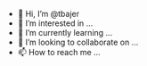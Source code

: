 - 👋 Hi, I’m @tbajer
- 👀 I’m interested in ...
- 🌱 I’m currently learning ...
- 💞️ I’m looking to collaborate on ...
- 📫 How to reach me ...

<!---
tbajer/tbajer is a ✨ special ✨ repository because its `README.md` (this file) appears on your GitHub profile.
You can click the Preview link to take a look at your changes.
--->
